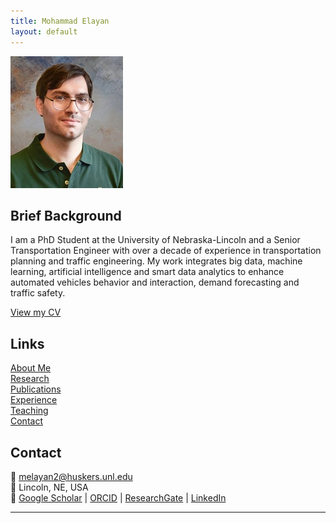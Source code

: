 ```yaml
---
title: Mohammad Elayan
layout: default
---
```


![DP](DP2.jpg)

## Brief Background
I am a PhD Student at the University of Nebraska-Lincoln and a Senior Transportation Engineer with over a decade of experience in transportation planning and traffic engineering. My work integrates big data, machine learning, artificial intelligence and smart data analytics to enhance automated vehicles behavior and interaction, demand forecasting and traffic safety.

[View my CV](Elayan_CV.pdf)

## Links
[About Me](about.md)  
[Research](research.md)  
[Publications](publications.md)  
[Experience](experience.md)  
[Teaching](teaching.md)  
[Contact](#contact)  

## Contact
📧 melayan2@huskers.unl.edu  
📍 Lincoln, NE, USA  
🔗 [Google Scholar](https://scholar.google.com/citations?user=4ypH5kAAAAAJ&hl=en) | [ORCID](https://orcid.org/0009-0001-2562-5694) | [ResearchGate](https://www.researchgate.net/profile/Mohammad-Elayan-2) | [LinkedIn](https://www.linkedin.com/in/mohammad-elayan-69096662)

---
